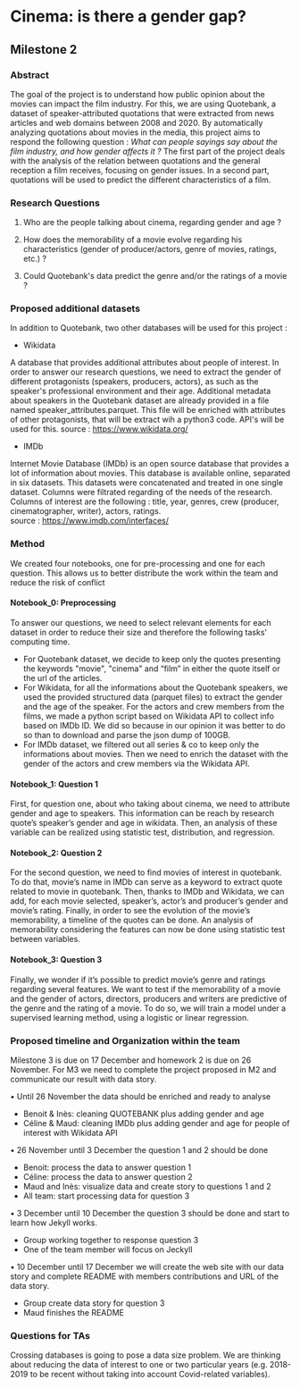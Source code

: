 # Cinema: is there a gender gap?
## Milestone 2


### Abstract

The goal of the project is to understand how public opinion about the movies can impact the film industry. For this, we are using Quotebank, a dataset of speaker-attributed quotations that were extracted from news articles and web domains between 2008 and 2020. By automatically analyzing quotations about movies in the media, this project aims to respond the following question : *What can people sayings say about the film industry, and how gender affects it ?* The first part of the project deals with the analysis of the relation between quotations and the general reception a film receives, focusing on gender issues. In a second part, quotations will be used to predict the different characteristics of a film.


### Research Questions

1. Who are the people talking about cinema, regarding gender and age ?

2. How does the memorability of a movie evolve regarding his characteristics (gender of producer/actors, genre of movies, ratings, etc.) ?

3. Could Quotebank's data predict the genre and/or the ratings of a movie ?


### Proposed additional datasets

In addition to Quotebank, two other databases will be used for this project :

- Wikidata

A database that provides additional attributes about people of interest. In order to answer our research questions, we need to extract the gender of different protagonists (speakers, producers, actors), as such as the speaker's professional environment and their age. Additional metadata about speakers in the Quotebank dataset are already provided in a file named speaker_attributes.parquet. This file will be enriched with attributes of other protagonists, that will be extract wih a python3 code. API's will be used for this.
source : https://www.wikidata.org/

- IMDb

Internet Movie Database (IMDb) is an open source database that provides a lot of information about movies. This database is available online, separated in six datasets. This datasets were concatenated and treated in one single dataset. Columns were filtrated regarding of the needs of the research. Columns of interest are the following : title, year, genres, crew (producer, cinematographer, writer), actors, ratings.  
source : https://www.imdb.com/interfaces/


### Method

We created four notebooks, one for pre-processing and one for each question. This allows us to better distribute the work within the team and reduce the risk of conflict

#### Notebook_0: Preprocessing
To answer our questions, we need to select relevant elements for each dataset in order to reduce their size and therefore the following tasks' computing time.
- For Quotebank dataset, we decide to keep only the quotes presenting the keywords "movie", "cinema" and “film” in either the quote itself or the url of the articles.
- For Wikidata, for all the informations about the Quotebank speakers, we used the provided structured data (parquet files) to extract the gender and the age of the speaker. For the actors and crew members from the films, we made a python script based on Wikidata API to collect info based on IMDb ID. We did so because in our opinion it was better to do so than to download and parse the json dump of 100GB.
- For IMDb dataset, we filtered out all series & co to keep only the informations about movies. Then we need to enrich the dataset with the gender of the actors and crew members via the Wikidata API.

#### Notebook_1: Question 1
First, for question one, about who taking about cinema, we need to attribute gender and age to speakers. This information can be reach by research quote’s speaker’s gender and age in wikidata.  Then, an analysis of these variable can be realized using statistic test, distribution, and regression.

#### Notebook_2: Question 2
For the second question, we need to find movies of interest in quotebank. To do that, movie’s name in IMDb can serve as a keyword to extract quote related to movie in quotebank. Then, thanks to IMDb and Wikidata, we can add, for each movie selected, speaker’s, actor’s and producer’s gender and movie’s rating. Finally, in order to see the evolution of the movie’s memorability, a timeline of the quotes can be done. An analysis of memorability considering the features can now be done using statistic test between variables.

#### Notebook_3: Question 3
Finally, we wonder if it’s possible to predict movie’s genre and ratings regarding several features. We want to test if the memorability of a movie and the gender of actors, directors, producers and writers are predictive of the genre and the rating of a movie. To do so, we will train a model under a supervised learning method, using a logistic or linear regression.


### Proposed timeline and Organization within the team

Milestone 3 is due on 17 December and homework 2 is due on 26 November. For M3 we need to complete the project proposed in M2 and communicate our result with data story.

•	Until 26 November the data should be enriched and ready to analyse

- Benoit & Inès: cleaning QUOTEBANK plus adding gender and age
- Céline & Maud: cleaning IMDb plus adding gender and age for people of interest with Wikidata API

•	26 November until 3 December the question 1 and 2 should be done

- Benoit: process the data to answer question 1
- Céline: process the data to answer question 2
- Maud and Inès: visualize data and create story to questions 1 and 2
- All team: start processing data for question 3

•	3 December until 10 December the question 3 should be done and start to learn how Jekyll works.

- Group working together to response question 3
- One of the team member will focus on Jeckyll

•	10 December until 17 December we will create the web site with our data story and complete README with members contributions and URL of the data story.

- Group create data story for question 3
- Maud finishes the README


### Questions for TAs

Crossing databases is going to pose a data size problem. We are thinking about reducing the data of interest to one or two particular years (e.g. 2018-2019 to be recent without taking into account Covid-related variables).
